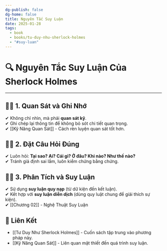 ```yaml
---
dg-publish: false
dg-home: false
title: Nguyên Tắc Suy Luận
date: 2025-01-28
tags:
  - book
  - books/tu-duy-nhu-sherlock-holmes
  - "#suy-luan"
---
```

# 🔍 Nguyên Tắc Suy Luận Của Sherlock Holmes
---

## 🕵️‍♂️ 1. Quan Sát và Ghi Nhớ  
✔ Không chỉ nhìn, mà phải **quan sát kỹ**.  
✔ Ghi chép lại thông tin để không bỏ sót chi tiết quan trọng.  
✔ [[Kỹ Năng Quan Sát]] - Cách rèn luyện quan sát tốt hơn.  

## 🕵️‍♂️ 2. Đặt Câu Hỏi Đúng  
✔ Luôn hỏi: **Tại sao? Ai? Cái gì? Ở đâu? Khi nào? Như thế nào?**  
✔ Tránh giả định sai lầm, luôn kiểm chứng bằng chứng.  

## 🕵️‍♂️ 3. Phân Tích và Suy Luận  
✔ Sử dụng **suy luận quy nạp** (từ dữ kiện đến kết luận).  
✔ Kết hợp với **suy luận diễn dịch** (dùng quy luật chung để giải thích sự kiện).  
✔ [[Chương 02]] - Nghệ Thuật Suy Luận  

## 🔗 Liên Kết  
- [[Tư Duy Như Sherlock Holmes]] - Cuốn sách tập trung vào phương pháp này.  
- [[Kỹ Năng Quan Sát]] - Liên quan mật thiết đến quá trình suy luận.  
